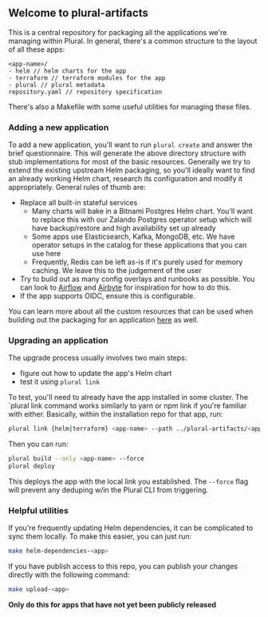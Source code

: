 ## Welcome to plural-artifacts

This is a central repository for packaging all the applications we're managing within Plural.  In general, there's a common structure to the layout of all these apps:

```
<app-name>/
- helm // helm charts for the app
- terraform // terraform modules for the app
- plural // plural metadata
repository.yaml // repository specification
```

There's also a Makefile with some useful utilities for managing these files.

### Adding a new application

To add a new application, you'll want to run `plural create` and answer the brief questionnaire. This will generate the above directory structure with stub implementations for most of the basic resources. Generally we try to extend the existing upstream Helm packaging, so you'll ideally want to find an already working Helm chart, research its configuration and modify it appropriately.  General rules of thumb are:

* Replace all built-in stateful services
    - Many charts will bake in a Bitnami Postgres Helm chart. You'll want to replace this with our Zalando Postgres operator setup which will have backup/restore and high availability set up already
    - Some apps use Elasticsearch, Kafka, MongoDB, etc.  We have operator setups in the catalog for these applications that you can use here
    - Frequently, Redis can be left as-is if it's purely used for memory caching. We leave this to the judgement of the user
* Try to build out as many config overlays and runbooks as possible. You can look to [Airflow](https://github.com/pluralsh/plural-artifacts/tree/f9fda1a23782739c80200ebb6da11076eeb8de9c/airflow/helm/airflow/templates) and [Airbyte](https://github.com/pluralsh/plural-artifacts/tree/main/airbyte/helm/airbyte/templates) for inspiration for how to do this.
* If the app supports OIDC, ensure this is configurable.


You can learn more about all the custom resources that can be used when building out the packaging for an application [here](https://docs.plural.sh/adding-new-application/guide) as well. 

### Upgrading an application

The upgrade process usually involves two main steps:

* figure out how to update the app's Helm chart
* test it using `plural link`

To test, you'll need to already have the app installed in some cluster.  The `plural link command works similarly to yarn or npm link if you're familiar with either. Basically, within the installation repo for that app, run:

```sh
plural link {helm|terraform} <app-name> --path ../plural-artifacts/<app-name>/{helm|terraform}/<package-name> --name <package-name>
```

Then you can run:

```sh
plural build --only <app-name> --force
plural deploy
```

This deploys the app with the local link you established. The `--force` flag will prevent any deduping w/in the Plural CLI from triggering.

### Helpful utilities

If you're frequently updating Helm dependencies, it can be complicated to sync them locally. To make this easier, you can just run:

```sh
make helm-dependencies-<app>
```

If you have publish access to this repo, you can publish your changes directly with the following command:

```sh
make upload-<app>
```

**Only do this for apps that have not yet been publicly released**